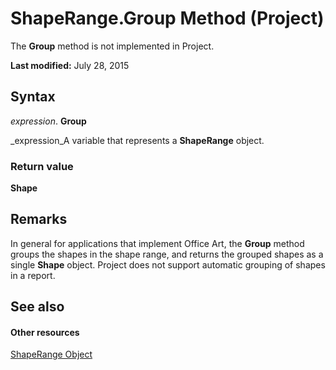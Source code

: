 
# ShapeRange.Group Method (Project)
The  **Group** method is not implemented in Project.

 **Last modified:** July 28, 2015


## Syntax

 _expression_. **Group**

 _expression_A variable that represents a  **ShapeRange** object.


### Return value

 **Shape**


## Remarks

In general for applications that implement Office Art, the  **Group** method groups the shapes in the shape range, and returns the grouped shapes as a single **Shape** object. Project does not support automatic grouping of shapes in a report.


## See also


#### Other resources


 [ShapeRange Object](315031aa-4b8c-424b-26e7-ce15897beb05.md)

